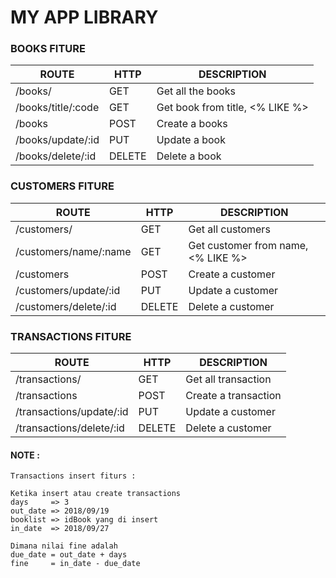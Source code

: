 # MY APP LIBRARY

### BOOKS FITURE

|       ROUTE         |  HTTP  |           DESCRIPTION           |
|---------------------|--------|---------------------------------|
| /books/             | GET    | Get all the books               |
| /books/title/:code  | GET    | Get book from title, <% LIKE %> |
| /books              | POST   | Create a books                  |
| /books/update/:id   | PUT    | Update a book                   |
| /books/delete/:id   | DELETE | Delete a book                   |


### CUSTOMERS FITURE

|       ROUTE             |  HTTP  |             DESCRIPTION             |
|-------------------------|--------|-------------------------------------|
| /customers/             | GET    | Get all customers                   |
| /customers/name/:name   | GET    | Get customer from name, <% LIKE %>  |
| /customers              | POST   | Create a customer                   |
| /customers/update/:id   | PUT    | Update a customer                   |
| /customers/delete/:id   | DELETE | Delete a customer                   |


### TRANSACTIONS FITURE

|       ROUTE              |  HTTP  |             DESCRIPTION             |
|--------------------------|--------|-------------------------------------|
| /transactions/           | GET    | Get all transaction                 |
| /transactions            | POST   | Create a transaction                |
| /transactions/update/:id | PUT    | Update a customer                   |
| /transactions/delete/:id | DELETE | Delete a customer                   |

#### NOTE :

```
Transactions insert fiturs : 

Ketika insert atau create transactions
days     => 3
out_date => 2018/09/19
booklist => idBook yang di insert
in_date  => 2018/09/27

Dimana nilai fine adalah
due_date = out_date + days
fine     = in_date - due_date  
```




